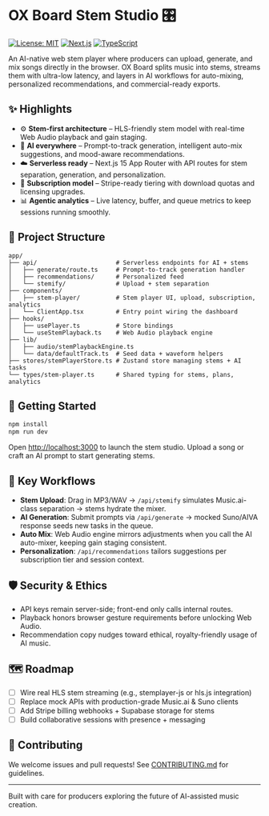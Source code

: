 # OX Board Stem Studio 🎛️

[![License: MIT](https://img.shields.io/badge/License-MIT-yellow.svg)](https://opensource.org/licenses/MIT)
[![Next.js](https://img.shields.io/badge/Next.js-15.5-black)](https://nextjs.org/)
[![TypeScript](https://img.shields.io/badge/TypeScript-5.6-blue)](https://www.typescriptlang.org/)

An AI-native web stem player where producers can upload, generate, and mix songs directly in the browser. OX Board splits music into stems, streams them with ultra-low latency, and layers in AI workflows for auto-mixing, personalized recommendations, and commercial-ready exports.

## ✨ Highlights

- ⚙️ **Stem-first architecture** – HLS-friendly stem model with real-time Web Audio playback and gain staging.
- 🤖 **AI everywhere** – Prompt-to-track generation, intelligent auto-mix suggestions, and mood-aware recommendations.
- ☁️ **Serverless ready** – Next.js 15 App Router with API routes for stem separation, generation, and personalization.
- 💸 **Subscription model** – Stripe-ready tiering with download quotas and licensing upgrades.
- 📊 **Agentic analytics** – Live latency, buffer, and queue metrics to keep sessions running smoothly.

## 🧱 Project Structure

```
app/
├── api/                      # Serverless endpoints for AI + stems
│   ├── generate/route.ts     # Prompt-to-track generation handler
│   ├── recommendations/      # Personalized feed
│   └── stemify/              # Upload + stem separation
├── components/
│   ├── stem-player/          # Stem player UI, upload, subscription, analytics
│   └── ClientApp.tsx         # Entry point wiring the dashboard
├── hooks/
│   ├── usePlayer.ts          # Store bindings
│   └── useStemPlayback.ts    # Web Audio playback engine
├── lib/
│   ├── audio/stemPlaybackEngine.ts
│   └── data/defaultTrack.ts  # Seed data + waveform helpers
├── stores/stemPlayerStore.ts # Zustand store managing stems + AI tasks
└── types/stem-player.ts      # Shared typing for stems, plans, analytics
```

## 🚀 Getting Started

```bash
npm install
npm run dev
```

Open [http://localhost:3000](http://localhost:3000) to launch the stem studio. Upload a song or craft an AI prompt to start generating stems.

## 🧪 Key Workflows

- **Stem Upload**: Drag in MP3/WAV → `/api/stemify` simulates Music.ai-class separation → stems hydrate the mixer.
- **AI Generation**: Submit prompts via `/api/generate` → mocked Suno/AIVA response seeds new tasks in the queue.
- **Auto Mix**: Web Audio engine mirrors adjustments when you call the AI auto-mixer, keeping gain staging consistent.
- **Personalization**: `/api/recommendations` tailors suggestions per subscription tier and session context.

## 🛡️ Security & Ethics

- API keys remain server-side; front-end only calls internal routes.
- Playback honors browser gesture requirements before unlocking Web Audio.
- Recommendation copy nudges toward ethical, royalty-friendly usage of AI music.

## 🗺️ Roadmap

- [ ] Wire real HLS stem streaming (e.g., stemplayer-js or hls.js integration)
- [ ] Replace mock APIs with production-grade Music.ai & Suno clients
- [ ] Add Stripe billing webhooks + Supabase storage for stems
- [ ] Build collaborative sessions with presence + messaging

## 🤝 Contributing

We welcome issues and pull requests! See [CONTRIBUTING.md](CONTRIBUTING.md) for guidelines.

---

Built with care for producers exploring the future of AI-assisted music creation.
